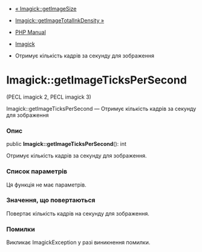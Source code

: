 - [« Imagick::getImageSize](imagick.getimagesize.md)
- [Imagick::getImageTotalInkDensity
»](imagick.getimagetotalinkdensity.md)

- [PHP Manual](index.md)
- [Imagick](class.imagick.md)
- Отримує кількість кадрів за секунду для зображення

# Imagick::getImageTicksPerSecond

(PECL imagick 2, PECL imagick 3)

Imagick::getImageTicksPerSecond — Отримує кількість кадрів за секунду
для зображення

### Опис

public **Imagick::getImageTicksPerSecond**(): int

Отримує кількість кадрів за секунду для зображення.

### Список параметрів

Ця функція не має параметрів.

### Значення, що повертаються

Повертає кількість кадрів на секунду для зображення.

### Помилки

Викликає ImagickException у разі виникнення помилки.
